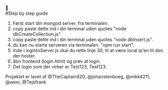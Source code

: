 :thinking:  
#Step by step guide  
1. Først start din mongod server, fra terminalen.  
2. copy paste dette ind i din terminal uden quotes "node dbCreateCollection.js".  
3. copy paste dette ind i din terminal uden quotes "node dbInsert.js".  
4. du kan nu starte serveren via terminalen. "npm run start".  
5. Inde i logintoServer.js skal du rette linje 30, til at være local ip'en til den der hoster.  
6. åbn frontend (login.html) og prøv at login.  
7. Det login som der virker er Test123, Test123.  



Projektet er lavet af @TheCaptain420, @johanstenboeg, @mikk4211, @wexr, @Tejsfrank
